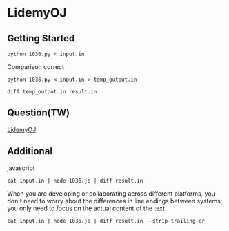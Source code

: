 # LidemyOJ

## Getting Started

```
python 1036.py < input.in
```

Comparison correct

```
python 1036.py < input.in > temp_output.in

diff temp_output.in result.in
```

## Question(TW)

[LidemyOJ](https://oj.lidemy.com/)

## Additional

javascript

```
cat input.in | node 1036.js | diff result.in -
```

When you are developing or collaborating across different platforms, you don't need to worry about the differences in line endings between systems; you only need to focus on the actual content of the text.

```
cat input.in | node 1036.js | diff result.in --strip-trailing-cr
```

